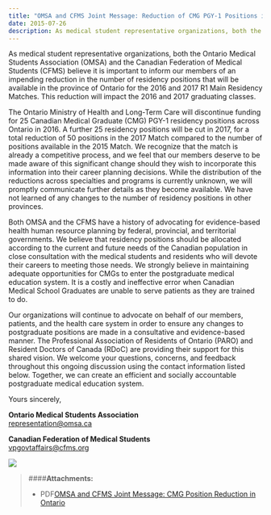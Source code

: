 ```yaml
---
title: "OMSA and CFMS Joint Message: Reduction of CMG PGY-1 Positions in Ontario"
date: 2015-07-26
description: As medical student representative organizations, both the Ontario Medical Students Association (OMSA) and the Canadian Federation of Medical Students (CFMS) believe it is important to inform our members of an impending reduction in the number of residency positions that will be available in the province of Ontario for the 2016 and 2017 R1 Main Residency Matches.
---
```


As medical student representative organizations, both the Ontario Medical Students Association (OMSA) and the Canadian Federation of Medical Students (CFMS) believe it is important to inform our members of an impending reduction in the number of residency positions that will be available in the province of Ontario for the 2016 and 2017 R1 Main Residency Matches. This reduction will impact the 2016 and 2017 graduating classes.

The Ontario Ministry of Health and Long-Term Care will discontinue funding for 25 Canadian Medical Graduate (CMG) PGY-1 residency positions across Ontario in 2016. A further 25 residency positions will be cut in 2017, for a total reduction of 50 positions in the 2017 Match compared to the number of positions available in the 2015 Match. We recognize that the match is already a competitive process, and we feel that our members deserve to be made aware of this significant change should they wish to incorporate this information into their career planning decisions. While the distribution of the reductions across specialties and programs is currently unknown, we will promptly communicate further details as they become available. We have not learned of any changes to the number of residency positions in other provinces.

Both OMSA and the CFMS have a history of advocating for evidence-based health human resource planning by federal, provincial, and territorial governments. We believe that residency positions should be allocated according to the current and future needs of the Canadian population in close consultation with the medical students and residents who will devote their careers to meeting those needs. We strongly believe in maintaining adequate opportunities for CMGs to enter the postgraduate medical education system. It is a costly and ineffective error when Canadian Medical School Graduates are unable to serve patients as they are trained to do.

Our organizations will continue to advocate on behalf of our members, patients, and the health care system in order to ensure any changes to postgraduate positions are made in a consultative and evidence-based manner. The Professional Association of Residents of Ontario (PARO) and Resident Doctors of Canada (RDoC) are providing their support for this shared vision. We welcome your questions, concerns, and feedback throughout this ongoing discussion using the contact information listed below. Together, we can create an efficient and socially accountable postgraduate medical education system.

Yours sincerely,

**Ontario Medical Students Association**<br>
[representation@omsa.ca](mailto:representation@omsa.ca)

**Canadian Federation of Medical Students**<br>
[vpgovtaffairs@cfms.org](mailto:vpgovtaffairs@cfms.org)

<img style="max-width:550px;" src="{{ site.root }}/images/news-images/OMSA-CFMS.png">

> ####**Attachments:**
> - <span class="file-format">PDF</span>[OMSA and CFMS Joint Message: CMG Position Reduction in Ontario]({{site.root}}/files/updates/CMG%20Position%20Reduction_logos.pdf)